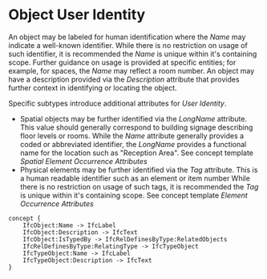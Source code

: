 Object User Identity
====================

An object may be labeled for human identification where the _Name_ may indicate a well-known identifier. While there is no restriction on usage of such identifier, it is recommended the _Name_ is unique within it's containing scope. Further guidance on usage is provided at specific entities; for example, for spaces, the _Name_ may reflect a room number. An object may have a description provided via the _Description_ attribute that provides further context in identifying or locating the object.

Specific subtypes introduce additional attributes for _User Identity_.

* Spatial objects may be further identified via the _LongName_ attribute. This value should generally correspond to building signage describing floor levels or rooms. While the _Name_ attribute generally provides a coded or abbreviated identifier, the _LongName_ provides a functional name for the location such as "Reception Area". See concept template _Spatial Element Occurrence Attributes_
* Physical elements may be further identified via the _Tag_ attribute. This is a human readable identifier such as an element or item number While there is no restriction on usage of such tags, it is recommended the _Tag_ is unique within it's containing scope. See concept template _Element Occurrence Attributes_

```
concept {
    IfcObject:Name -> IfcLabel
    IfcObject:Description -> IfcText
    IfcObject:IsTypedBy -> IfcRelDefinesByType:RelatedObjects
    IfcRelDefinesByType:RelatingType -> IfcTypeObject
    IfcTypeObject:Name -> IfcLabel
    IfcTypeObject:Description -> IfcText
}
```
